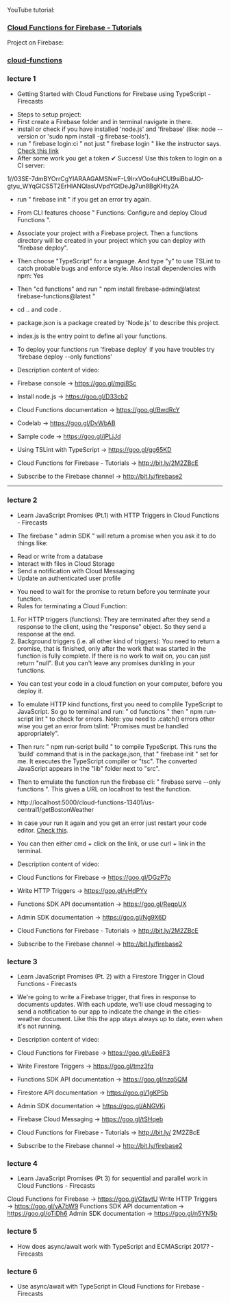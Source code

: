YouTube tutorial: 
### [Cloud Functions for Firebase - Tutorials](https://www.youtube.com/watch?v=DYfP-UIKxH0&list=PLl-K7zZEsYLkPZHe41m4jfAxUi0JjLgSM&index=1)

Project on Firebase:
### [cloud-functions](https://console.firebase.google.com/u/0/project/cloud-functions-13401/overview)

### lecture 1
- Getting Started with Cloud Functions for Firebase using TypeScript - Firecasts
* Steps to setup project:
* First create a Firebase folder and in terminal navigate in there.
* install or check if you have installed 'node.js' and 'firebase' (like: node --version or 'sudo npm install -g firebase-tools').
* run " firebase login:ci " not just " firebase login " like the instructor says. [Check this link](https://stackoverflow.com/questions/33939143/firebase-tools-login-from-command-line)
* After some work you get a token
✔  Success! Use this token to login on a CI server:

1//03SE-7dmBYOrrCgYIARAAGAMSNwF-L9IrxVOo4uHCUI9siBbaUO-gtyu_WYqGlCS5T2ErHIANQlasUVpdYGtDeJg7un8BgKHty2A

* run " firebase init " if you get an error try again.
* From CLI features choose " Functions: Configure and deploy Cloud Functions ".
* Associate your project with a Firebase project. Then a functions directory will be created in your project which you can deploy with "firebase deploy".
* Then choose "TypeScript" for a language. And type "y" to use TSLint to catch probable bugs and enforce style. Also install dependencies with npm: Yes
* Then "cd functions" and run " npm install firebase-admin@latest firebase-functions@latest "
* cd .. and code .


* package.json is a package created by 'Node.js' to describe this project.
* index.js is the entry point to define all your functions.
* To deploy your functions run 'firebase deploy' if you have troubles try 'firebase deploy --only functions'

* Description content of video:
* Firebase console → https://goo.gl/mgj8Sc
* Install node.js → https://goo.gl/D33cb2
* Cloud Functions documentation → https://goo.gl/BwdRcY
* Codelab → https://goo.gl/DvWbAB
* Sample code → https://goo.gl/jPLjJd
* Using TSLint with TypeScript → https://goo.gl/gg65KD

* Cloud Functions for Firebase - Tutorials → http://bit.ly/2M2ZBcE
* Subscribe to the Firebase channel → http://bit.ly/firebase2
---

### lecture 2
- Learn JavaScript Promises (Pt.1) with HTTP Triggers in Cloud Functions - Firecasts
* The firebase " admin SDK " will return a promise when you ask it to do things like: 
- Read or write from a database
- Interact with files in Cloud Storage
- Send a notification with Cloud Messaging
- Update an authenticated user profile
* You need to wait for the promise to return before you terminate your function.
* Rules for terminating a Cloud Function:
1. For HTTP triggers (functions): They are terminated after they send a response to the client, using the "response" object. So they send a response at the end.
2. Background triggers (i.e. all other kind of triggers): You need to return a promise, that is finished, only after the work that was started in the function is fully complete. If there is no work to wait on, you can just return "null". But you can't leave any promises dunkling in your functions.

- You can test your code in a cloud function on your computer, before you deploy it.
* To emulate HTTP kind functions, first you need to complile TypeScript to JavaScript. So go to terminal and run: " cd functions " then " npm run-script lint " to check for errors. Note: you need to .catch() errors other wise  you get an error from tslint: "Promises must be handled appropriately".
* Then run: " npm run-script build " to compile TypeScript. This runs the 'build' command that is in the package.json, that " firebase init " set for me. It executes the TypeScript compiler or "tsc". The converted JavaScript appears in the "lib" folder next to "src".
* Then to emulate the function run the firebase cli: " firebase serve --only functions ". This gives a URL on localhost to test the function.
* http://localhost:5000/cloud-functions-13401/us-central1/getBostonWeather
* In case your run it again and you get an error just restart your code editor. [Check this](https://stackoverflow.com/questions/57537355/firebase-serve-error-port-5000-is-not-open-could-not-start-functions-emulator). 
* You can then either cmd + click on the link, or use curl + link in the terminal.

* Description content of video:
* Cloud Functions for Firebase → https://goo.gl/DGzP7p
* Write HTTP Triggers → https://goo.gl/vHdPYv
* Functions SDK API documentation → https://goo.gl/ReqpUX
* Admin SDK documentation → https://goo.gl/Ng9X6D

* Cloud Functions for Firebase - Tutorials → http://bit.ly/2M2ZBcE
* Subscribe to the Firebase channel → http://bit.ly/firebase2

### lecture 3
- Learn JavaScript Promises (Pt. 2) with a Firestore Trigger in Cloud Functions - Firecasts
* We're going to write a Firebase trigger, that fires in response to documents updates. With each update, we'll use cloud messaging to send a notification to our app to indicate
the change in the cities-weather document. Like this the app stays always up to date, even when it's not running.

* Description content of video:
* Cloud Functions for Firebase → https://goo.gl/uEp8F3
* Write Firestore Triggers → https://goo.gl/tmz3fq
* Functions SDK API documentation → https://goo.gl/nzq5QM
* Firestore API documentation → https://goo.gl/1gKP5b
* Admin SDK documentation → https://goo.gl/ANGVKj
* Firebase Cloud Messaging → https://goo.gl/tSHqeb

* Cloud Functions for Firebase - Tutorials → http://bit.ly/ 2M2ZBcE
* Subscribe to the Firebase channel → http://bit.ly/firebase2

### lecture 4
- Learn JavaScript Promises (Pt 3) for sequential and parallel work in Cloud Functions - Firecasts

Cloud Functions for Firebase → https://goo.gl/GfavtU
Write HTTP Triggers → https://goo.gl/yA7bW9
Functions SDK API documentation → https://goo.gl/oTiDh6
Admin SDK documentation → https://goo.gl/n5YN5b

### lecture 5
- How does async/await work with TypeScript and ECMAScript 2017? - Firecasts

### lecture 6
- Use async/await with TypeScript in Cloud Functions for Firebase - Firecasts





